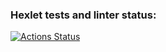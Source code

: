 ### Hexlet tests and linter status:
[![Actions Status](https://github.com/reennnn/frontend-project-lvl1/workflows/hexlet-check/badge.svg)](https://github.com/reennnn/frontend-project-lvl1/actions)